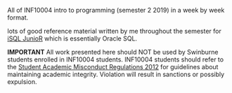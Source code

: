 All of INF10004 intro to programming (semester 2 2019) in a week by week format.

lots of good reference material written by me throughout the semester for [iSQL JunioR](https://feenix-isqljr.swin.edu.au/index.php)
which is essentially Oracle SQL.

**IMPORTANT**
All work presented here should NOT be used by Swinburne students enrolled in INF10004 students.
INF10004 students should refer to the [Student Academic Misconduct Regulations 2012](https://www.swinburne.edu.au/about/leadership-governance/policies-regulations/statutes-regulations/student-academic-misconduct/) for guidelines about maintaining academic integrity.
Violation will result in sanctions or possibly expulsion.  
